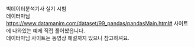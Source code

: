 빅데이터분석기사 실기 시험
<br>
데이터마님 https://www.datamanim.com/dataset/99_pandas/pandasMain.html# 사이트에 나와있는 예제 직접 풀어봤읍니다.
<br>
데이터마님 사이트는 동영상 해설까지 있으니 참고하셔요.
